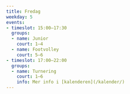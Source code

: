```yaml
---
title: Fredag
weekday: 5
events:
- timeslot: 15:00–17:30
  groups:
  - name: Junior
    court: 1–4
  - name: Footvolley
    court: 5–6
- timeslot: 17:00–22:00
  groups:
  - name: Turnering
    court: 1–6
    info: Mer info i [kalenderen](/kalender/)
---
```

